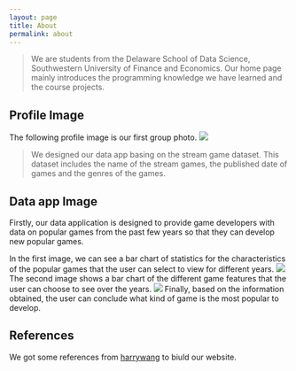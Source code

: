 ```yaml
---
layout: page
title: About
permalink: about
---
```


> We are students from the Delaware School of Data Science, Southwestern University of Finance and Economics. Our home page mainly introduces the programming knowledge we have learned and the course projects.

## Profile Image

The following profile image is our first group photo.
<img class="mx-auto w-1/2" src="{{site.baseurl}}/assets/img/WechatIMG16539.jpeg">

 
> We designed our data app basing on the stream game dataset. This dataset includes the name of the stream games, the published date of games and the genres of the games.

## Data app Image

Firstly, our data application is designed to provide game developers with data on popular games from the past few years so that they can develop new popular games.

In the first image, we can see a bar chart of statistics for the characteristics of the popular games that the user can select to view for different years.
<img class="mx-auto w-1/2" src="{{site.baseurl}}/assets/img/project2.png">
The second image shows a bar chart of the different game features that the user can choose to see over the years.
<img class="mx-auto w-1/2" src="{{site.baseurl}}/assets/img/project1.png">
Finally, based on the information obtained, the user can conclude what kind of game is the most popular to develop.
 
## References

We got some references from [harrywang](http://harrywang.me/) to biuld our website.
